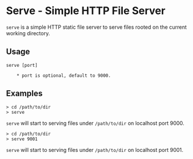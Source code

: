 # Serve - Simple HTTP File Server

`serve` is a simple HTTP static file server to serve files rooted on the
current working directory.

## Usage

    serve [port]

        * port is optional, default to 9000.

## Examples

    > cd /path/to/dir
    > serve

`serve` will start to serving files under `/path/to/dir` on localhost port
9000.

    > cd /path/to/dir
    > serve 9001

`serve` will start to serving files under `/path/to/dir` on localhost port
9001.
